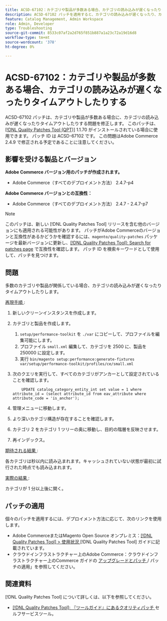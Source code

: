 ```yaml
---
title: ACSD-67102：カテゴリや製品が多数ある場合、カテゴリの読み込みが遅くなったりタイムアウトしたりする
description: ACSD-67102 パッチを適用すると、カテゴリの読み込みが遅くなったり、カテゴリや商品が多数ある場合にタイムアウトしたりするAdobe Commerceの問題を修正できます。
feature: Catalog Management, Admin Workspace
role: Admin, Developer
type: Troubleshooting
source-git-commit: 8533c07af2a2d765f851b887a1a23c72a19d16d8
workflow-type: tm+mt
source-wordcount: '378'
ht-degree: 0%

---
```



# ACSD-67102：カテゴリや製品が多数ある場合、カテゴリの読み込みが遅くなったりタイムアウトしたりする

ACSD-67102 パッチは、カテゴリや製品が多数ある場合に、カテゴリの読み込みが遅くなったりタイムアウトしたりする問題を修正します。 このパッチは、[[!DNL Quality Patches Tool (QPT)]](/help/tools/quality-patches-tool/quality-patches-tool-to-self-serve-quality-patches.md) 1.1.70 がインストールされている場合に使用できます。 パッチ ID は ACSD-67102 です。 この問題はAdobe Commerce 2.4.9 で修正される予定であることに注意してください。

## 影響を受ける製品とバージョン

**Adobe Commerce バージョン用のパッチが作成されます。**

* Adobe Commerce（すべてのデプロイメント方法） 2.4.7-p4

**Adobe Commerce バージョンとの互換性：**

* Adobe Commerce（すべてのデプロイメント方法） 2.4.7 - 2.4.7-p7

>[!NOTE]
>
>このパッチは、新しい [!DNL Quality Patches Tool] リリースを含む他のバージョンにも適用される可能性があります。 パッチがAdobe Commerceのバージョンと互換性があるかどうかを確認するには、`magento/quality-patches` パッケージを最新バージョンに更新し、[[!DNL Quality Patches Tool]: Search for patches page](https://experienceleague.adobe.com/tools/commerce-quality-patches/index.html) で互換性を確認します。 パッチ ID を検索キーワードとして使用して、パッチを見つけます。

## 問題

多数のカテゴリや製品が関係している場合、カテゴリの読み込みが遅くなったりタイムアウトしたりします。

<u> 再現手順 </u>:

1. 新しいクリーンインスタンスを作成します。
1. カテゴリと製品を作成します。
   1. `setup/performance-toolkit` を `./var` にコピーして、プロファイルを編集可能にします。
   1. プロファイル `small.xml` 編集して、カテゴリを 2500 に、製品を 250000 に設定します。
   1. 実行 `bin/magento setup:performance:generate-fixtures var/setup/performance-toolkit/profiles/ce/small.xml`
1. 次のクエリを実行して、すべてのカテゴリがアンカーとして設定されていることを確認します。

   ```
       UPDATE catalog_category_entity_int set value = 1 where attribute_id = (select attribute_id from eav_attribute where attribute_code = 'is_anchor'); 
   ```

1. 管理メニューに移動します。
1. より深いカテゴリ構造が存在することを確認します。
1. カテゴリ 2 をカテゴリ 1 ツリーの奥に移動し、目的の階層を反映させます。
1. 再インデックス。

<u> 期待される結果 </u>:

各カテゴリは秒以内に読み込まれます。キャッシュされていない状態が最初に試行された時点でも読み込まれます。

<u> 実際の結果 </u>:

カテゴリが 1 分以上後に開く。

## パッチの適用

個々のパッチを適用するには、デプロイメント方法に応じて、次のリンクを使用します。

* Adobe CommerceまたはMagento Open Source オンプレミス：[[!DNL Quality Patches Tool] > 使用状況 ](/help/tools/quality-patches-tool/usage.md)[!DNL Quality Patches Tool] ガイドに記載されています。
* クラウドインフラストラクチャー上のAdobe Commerce：クラウドインフラストラクチャー上のCommerce ガイドの [ アップグレードとパッチ ](https://experienceleague.adobe.com/docs/commerce-cloud-service/user-guide/develop/upgrade/apply-patches.html)/ パッチの適用」を参照してください。

## 関連資料

[!DNL Quality Patches Tool] について詳しくは、以下を参照してください。

* [[!DNL Quality Patches Tool]: 『ツールガイド』にあるクオリティパッチ ](/help/tools/quality-patches-tool/quality-patches-tool-to-self-serve-quality-patches.md) セルフサービスツール。
